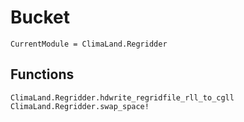 # Bucket

```@meta
CurrentModule = ClimaLand.Regridder
```

## Functions

```@docs
ClimaLand.Regridder.hdwrite_regridfile_rll_to_cgll
ClimaLand.Regridder.swap_space!
```
